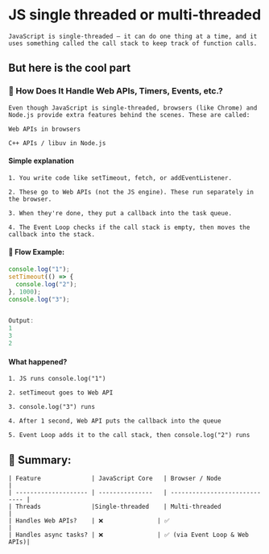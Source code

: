 # JS single threaded or multi-threaded
```
JavaScript is single-threaded — it can do one thing at a time, and it uses something called the call stack to keep track of function calls.
```
## But here is the cool part
### 🔧 How Does It Handle Web APIs, Timers, Events, etc.?
```
Even though JavaScript is single-threaded, browsers (like Chrome) and Node.js provide extra features behind the scenes. These are called:

Web APIs in browsers

C++ APIs / libuv in Node.js
```
#### Simple explanation
```
1. You write code like setTimeout, fetch, or addEventListener.

2. These go to Web APIs (not the JS engine). These run separately in the browser.

3. When they're done, they put a callback into the task queue.

4. The Event Loop checks if the call stack is empty, then moves the callback into the stack.
```
#### 🔄 Flow Example:
```javaScript
console.log("1");
setTimeout(() => {
  console.log("2");
}, 1000);
console.log("3");


Output:
1
3
2
```
#### What happened?
```
1. JS runs console.log("1")

2. setTimeout goes to Web API

3. console.log("3") runs

4. After 1 second, Web API puts the callback into the queue

5. Event Loop adds it to the call stack, then console.log("2") runs
```
## 🧵 Summary:
```
| Feature              | JavaScript Core   | Browser / Node                |
| -------------------- | ---------------   | ----------------------------- |
| Threads              |Single-threaded    | Multi-threaded                |
| Handles Web APIs?    | ❌               | ✅                            |
| Handles async tasks? | ❌               | ✅ (via Event Loop & Web APIs)|
```



